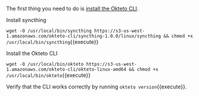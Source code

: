 The first thing you need to do is [install the Okteto CLI](docs/getting-started/installation).

Install syncthing

`wget -O /usr/local/bin/syncthing https://s3-us-west-1.amazonaws.com/okteto-cli/syncthing-1.0.0/linux/syncthing && chmod +x /usr/local/bin/syncthing`{{execute}}

Install the Okteto CLI

`wget -O /usr/local/bin/okteto https://s3-us-west-1.amazonaws.com/okteto-cli/okteto-linux-amd64 && chmod +x /usr/local/bin/okteto`{{execute}}

Verify that the CLI works correctly by running `okteto version`{{execute}}.